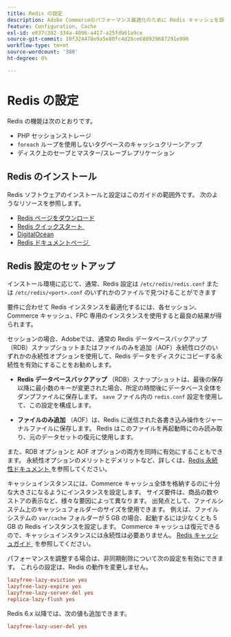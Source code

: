 ```yaml
---
title: Redis の設定
description: Adobe Commerceのパフォーマンス最適化のために Redis キャッシュを設定する方法を説明します。 機能、設定手順、設定のベストプラクティスについて説明します。
feature: Configuration, Cache
exl-id: e037c382-334a-4096-a417-a25fdb61a9ce
source-git-commit: 10f324478e9a5e80fc4d28ce680929687291e990
workflow-type: tm+mt
source-wordcount: '380'
ht-degree: 0%

---
```


# Redis の設定

Redis の機能は次のとおりです。

- PHP セッションストレージ
- `foreach` ループを使用しないタグベースのキャッシュクリーンアップ
- ディスク上のセーブとマスター/スレーブレプリケーション

## Redis のインストール

Redis ソフトウェアのインストールと設定はこのガイドの範囲外です。 次のようなリソースを参照します。

- [Redis ページをダウンロード &#x200B;](https://redis.io/download)
- [Redis クイックスタート &#x200B;](https://redis.io/docs/getting-started/)
- [DigitalOcean](https://www.digitalocean.com/community/tutorials/how-to-install-and-use-redis)
- [Redis ドキュメントページ &#x200B;](https://redis.io/docs)

## Redis 設定のセットアップ

インストール環境に応じて、通常、Redis 設定は `/etc/redis/redis.conf` または `/etc/redis/<port>.conf` のいずれかのファイルで見つけることができます

要件に合わせて Redis インスタンスを最適化するには、各セッション、Commerce キャッシュ、FPC 専用のインスタンスを使用すると最良の結果が得られます。

セッションの場合、Adobeでは、通常の Redis データベースバックアップ（RDB）スナップショットまたはファイルのみを追加（AOF）永続性ログのいずれかの永続性オプションを使用して、Redis データをディスクにコピーする永続性を有効にすることをお勧めします。

- **Redis データベースバックアップ** （RDB）スナップショットは、最後の保存以降に最小数のキーが変更された場合、所定の時間後にデータベース全体をダンプファイルに保存します。 `save` ファイル内の `redis.conf` 設定を使用して、この設定を構成します。

- **ファイルのみ追加** （AOF）は、Redis に送信された各書き込み操作をジャーナルファイルに保存します。 Redis はこのファイルを再起動時にのみ読み取り、元のデータセットの復元に使用します。

また、RDB オプションと AOF オプションの両方を同時に有効にすることもできます。 永続性オプションのメリットとデメリットなど、詳しくは、[Redis 永続性ドキュメント &#x200B;](https://redis.io/topics/persistence) を参照してください。

キャッシュインスタンスには、Commerce キャッシュ全体を格納するのに十分な大きさになるようにインスタンスを設定します。 サイズ要件は、商品の数やストアの表示など、様々な要因によって異なります。 出発点として、ファイルシステム上のキャッシュフォルダーのサイズを使用できます。 例えば、ファイルシステムの `var/cache` フォルダーが 5 GB の場合、起動するには少なくとも 5 GB の Redis インスタンスを設定します。 Commerce キャッシュは復元できるので、キャッシュインスタンスには永続性は必要ありません。 [Redis キャッシュガイド &#x200B;](https://redis.io/docs/latest/develop/use/) を参照してください。

パフォーマンスを調整する場合は、非同期削除について次の設定を有効にできます。 これらの設定は、Redis の動作を変更しません。

```ini
lazyfree-lazy-eviction yes
lazyfree-lazy-expire yes
lazyfree-lazy-server-del yes
replica-lazy-flush yes
```

Redis 6.x 以降では、次の値も追加できます。

```ini
lazyfree-lazy-user-del yes
```
